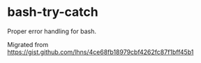 # bash-try-catch

Proper error handling for bash.

Migrated from https://gist.github.com/lhns/4ce68fb18979cbf4262fc87f1bff45b1
